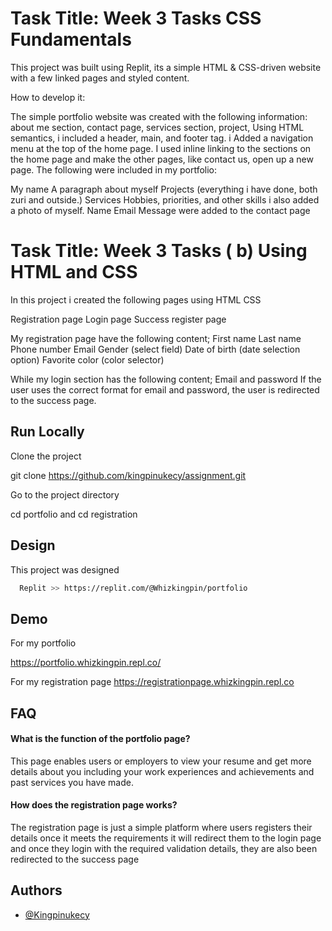
# Task Title: Week 3 Tasks CSS Fundamentals

This project was built using Replit, its a simple HTML & CSS-driven website with a few linked pages and styled content.

How to develop it:

The simple portfolio website was created with the following information: about me section, contact page, services section, project, Using HTML semantics, 
i included a header, main, and footer tag. i Added a navigation menu at the top of the home page. I used inline linking to the sections on the home page and 
make the other pages, like contact us, open up a new page.
The following were included in my portfolio: 

My name
A paragraph about myself
Projects (everything i have done, both zuri and outside.)
Services 
Hobbies, priorities, and other skills
i also added a photo of myself.
Name
Email
Message
were added to the contact page



# Task Title: Week 3 Tasks ( b) Using HTML and CSS
In this project i created the following pages using HTML CSS

Registration page
Login page
Success register page

My registration page have the following content;
First name 
Last name
Phone number
Email 
Gender (select field)
Date of birth (date selection option)
Favorite color (color selector)

While my login section has the following content;
Email and
password
If the user uses the correct format for email and password, 
the user is redirected to the success page.

## Run Locally

Clone the project

  git clone https://github.com/kingpinukecy/assignment.git


Go to the project directory

  cd portfolio and cd registration

## Design

This project was designed

```bash
  Replit >> https://replit.com/@Whizkingpin/portfolio
```


## Demo
For my portfolio

https://portfolio.whizkingpin.repl.co/

For my registration page
https://registrationpage.whizkingpin.repl.co

## FAQ

#### What is the function of the portfolio page?

This page enables users or employers to view your resume
and get more details about you including your work experiences
and achievements and past services you have made.

#### How does the registration page works?

The registration page is just a simple platform where
users registers their details once it meets the requirements
it will redirect them to the login page and once they login
with the required validation details, they are also been 
redirected to the success page


## Authors

- [@Kingpinukecy](https://www.github.com/Kingpinukecy)

